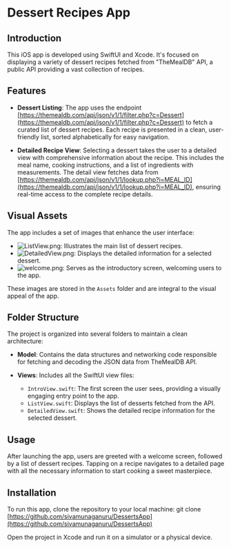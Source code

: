 # Dessert Recipes App

## Introduction

This iOS app is developed using SwiftUI and Xcode. It's focused on displaying a variety of dessert recipes fetched from "TheMealDB" API, a public API providing a vast collection of recipes.

## Features

- **Dessert Listing**: The app uses the endpoint [https://themealdb.com/api/json/v1/1/filter.php?c=Dessert](https://themealdb.com/api/json/v1/1/filter.php?c=Dessert) to fetch a curated list of dessert recipes. Each recipe is presented in a clean, user-friendly list, sorted alphabetically for easy navigation.
  
- **Detailed Recipe View**: Selecting a dessert takes the user to a detailed view with comprehensive information about the recipe. This includes the meal name, cooking instructions, and a list of ingredients with measurements. The detail view fetches data from [https://themealdb.com/api/json/v1/1/lookup.php?i=MEAL_ID](https://themealdb.com/api/json/v1/1/lookup.php?i=MEAL_ID), ensuring real-time access to the complete recipe details.

## Visual Assets

The app includes a set of images that enhance the user interface:
- ![ListView.png](./assests/ListView.png): Illustrates the main list of dessert recipes.
- ![DetailedView.png](./assests/DetailedView.png): Displays the detailed information for a selected dessert.
- ![welcome.png](./assests/welcome.png): Serves as the introductory screen, welcoming users to the app.

These images are stored in the `Assets` folder and are integral to the visual appeal of the app.

## Folder Structure

The project is organized into several folders to maintain a clean architecture:

- **Model**: Contains the data structures and networking code responsible for fetching and decoding the JSON data from TheMealDB API.

- **Views**: Includes all the SwiftUI view files:
  - `IntroView.swift`: The first screen the user sees, providing a visually engaging entry point to the app.
  - `ListView.swift`: Displays the list of desserts fetched from the API.
  - `DetailedView.swift`: Shows the detailed recipe information for the selected dessert.

## Usage

After launching the app, users are greeted with a welcome screen, followed by a list of dessert recipes. Tapping on a recipe navigates to a detailed page with all the necessary information to start cooking a sweet masterpiece.

## Installation

To run this app, clone the repository to your local machine: git clone [https://github.com/sivamunaganuru/DessertsApp](https://github.com/sivamunaganuru/DessertsApp)


Open the project in Xcode and run it on a simulator or a physical device.


